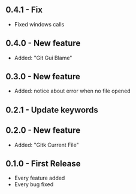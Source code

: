 ## 0.4.1 - Fix

*   Fixed windows calls

## 0.4.0 - New feature

*   Added: "Git Gui Blame"

## 0.3.0 - New feature

*   Added: notice about error when no file opened

## 0.2.1 - Update keywords

## 0.2.0 - New feature

*   Added: "Gitk Current File"

## 0.1.0 - First Release

*   Every feature added
*   Every bug fixed
